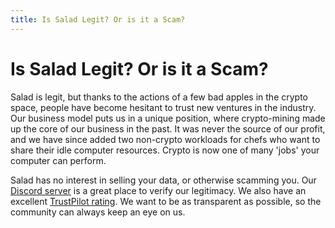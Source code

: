 ```yaml
---
title: Is Salad Legit? Or is it a Scam?
---
```


# Is Salad Legit? Or is it a Scam?

Salad is legit, but thanks to the actions of a few bad apples in the crypto space, people have become hesitant to trust new ventures in the industry. Our business model puts us in a unique position, where crypto-mining made up the core of our business in the past. It was never the source of our profit, and we have since added two non-crypto workloads for chefs who want to share their idle computer resources. Crypto is now one of many 'jobs' your computer can perform.

Salad has no interest in selling your data, or otherwise scamming you. Our [Discord server](https://discord.gg/salad) is a great place to verify our legitimacy. We also have an excellent [TrustPilot rating](https://www.trustpilot.com/review/salad.io). We want to be as transparent as possible, so the community can always keep an eye on us.
